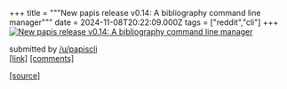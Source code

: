 +++
title = """New papis release v0.14: A bibliography command line manager"""
date = 2024-11-08T20:22:09.000Z
tags = ["reddit","cli"]
+++
[![New papis release v0.14: A bibliography command line manager](https://external-preview.redd.it/Tun2P-Z65sXhvXtmc7t8nUoI8I8tfeNu2bl7yb0SG_g.jpg?width=640&crop=smart&auto=webp&s=77b6ca9d0c05fd5e7d53380eebe7599e7a659d67 "New papis release v0.14: A bibliography command line manager")](https://www.reddit.com/r/commandline/comments/1gms2se/new_papis_release_v014_a_bibliography_command/)

submitted by [/u/papiscli](https://www.reddit.com/user/papiscli)  
[\[link\]](https://github.com/papis/papis) [\[comments\]](https://www.reddit.com/r/commandline/comments/1gms2se/new_papis_release_v014_a_bibliography_command/)

[[source]](https://www.reddit.com/r/commandline/comments/1gms2se/new_papis_release_v014_a_bibliography_command/)
